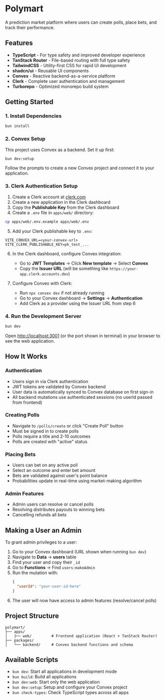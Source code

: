 # Polymart

A prediction market platform where users can create polls, place bets, and track their performance.

## Features

- **TypeScript** - For type safety and improved developer experience
- **TanStack Router** - File-based routing with full type safety
- **TailwindCSS** - Utility-first CSS for rapid UI development
- **shadcn/ui** - Reusable UI components
- **Convex** - Reactive backend-as-a-service platform
- **Clerk** - Complete user authentication and management
- **Turborepo** - Optimized monorepo build system

## Getting Started

### 1. Install Dependencies

```bash
bun install
```

### 2. Convex Setup

This project uses Convex as a backend. Set it up first:

```bash
bun dev:setup
```

Follow the prompts to create a new Convex project and connect it to your application.

### 3. Clerk Authentication Setup

1. Create a Clerk account at [clerk.com](https://clerk.com)
2. Create a new application in the Clerk dashboard
3. Copy the **Publishable Key** from the Clerk dashboard
4. Create a `.env` file in `apps/web/` directory:

```bash
cp apps/web/.env.example apps/web/.env
```

5. Add your Clerk publishable key to `.env`:

```env
VITE_CONVEX_URL=<your-convex-url>
VITE_CLERK_PUBLISHABLE_KEY=pk_test_...
```

6. In the Clerk dashboard, configure Convex integration:
   - Go to **JWT Templates** → Click **New template** → Select **Convex**
   - Copy the **Issuer URL** (will be something like `https://your-app.clerk.accounts.dev`)
   
7. Configure Convex with Clerk:
   - Run `npx convex dev` if not already running
   - Go to your Convex dashboard → **Settings** → **Authentication**
   - Add Clerk as a provider using the Issuer URL from step 6

### 4. Run the Development Server

```bash
bun dev
```

Open [http://localhost:3001](http://localhost:3001) (or the port shown in terminal) in your browser to see the web application.

## How It Works

### Authentication
- Users sign in via Clerk authentication
- JWT tokens are validated by Convex backend
- User data is automatically synced to Convex database on first sign-in
- All backend mutations use authenticated sessions (no userId passed from frontend)

### Creating Polls
- Navigate to `/polls/create` or click "Create Poll" button
- Must be signed in to create polls
- Polls require a title and 2-10 outcomes
- Polls are created with "active" status

### Placing Bets
- Users can bet on any active poll
- Select an outcome and enter bet amount
- Bets are validated against user's point balance
- Probabilities update in real-time using market-making algorithm

### Admin Features
- Admin users can resolve or cancel polls
- Resolving distributes payouts to winning bets
- Cancelling refunds all bets

## Making a User an Admin

To grant admin privileges to a user:

1. Go to your Convex dashboard (URL shown when running `bun dev`)
2. Navigate to **Data** → **users** table
3. Find your user and copy their `_id`
4. Go to **Functions** → Find `users:makeAdmin`
5. Run the mutation with:
   ```json
   {
     "userId": "your-user-id-here"
   }
   ```
6. The user will now have access to admin features (resolve/cancel polls)







## Project Structure

```
polymart/
├── apps/
│   ├── web/         # Frontend application (React + TanStack Router)
├── packages/
│   └── backend/     # Convex backend functions and schema
```

## Available Scripts

- `bun dev`: Start all applications in development mode
- `bun build`: Build all applications
- `bun dev:web`: Start only the web application
- `bun dev:setup`: Setup and configure your Convex project
- `bun check-types`: Check TypeScript types across all apps
